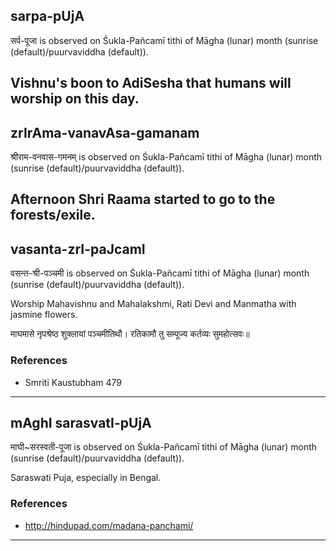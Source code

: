 ## sarpa-pUjA

सर्प-पूजा is observed on Śukla-Pañcamī tithi of Māgha (lunar) month (sunrise (default)/puurvaviddha (default)).

Vishnu's boon to AdiSesha that humans will worship on this day.
---
## zrIrAma-vanavAsa-gamanam

श्रीराम-वनवास-गमनम् is observed on Śukla-Pañcamī tithi of Māgha (lunar) month (sunrise (default)/puurvaviddha (default)).

Afternoon Shri Raama started to go to the forests/exile.
---
## vasanta-zrI-paJcamI

वसन्त-श्री-पञ्चमी is observed on Śukla-Pañcamī tithi of Māgha (lunar) month (sunrise (default)/puurvaviddha (default)).

Worship Mahavishnu and Mahalakshmi, Rati Devi and Manmatha with jasmine flowers.

माघमासे नृपश्रेष्ठ शुक्लायां पञ्चमीतिथौ।
रतिकामौ तु सम्पूज्य कर्तव्यः सुमहोत्सवः॥
### References
* Smriti Kaustubham 479

---
## mAghI sarasvatI-pUjA

माघी~सरस्वती-पूजा is observed on Śukla-Pañcamī tithi of Māgha (lunar) month (sunrise (default)/puurvaviddha (default)).

Saraswati Puja, especially in Bengal.
### References
* http://hindupad.com/madana-panchami/

---

